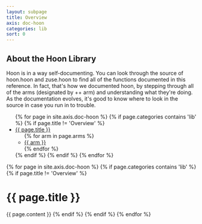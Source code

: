 ```yaml
---
layout: subpage
title: Overview
axis: doc-hoon
categories: lib
sort: 0
---
```


## About the Hoon Library

Hoon is in a way self-documenting. You can look through the source of hoon.hoon and zuse.hoon to find all of the functions documented in this reference. In fact, that's how we documented hoon, by stepping through all of the arms (designated by ++  arm) and understanding what they're doing. As the documentation evolves, it's good to know where to look in the source in case you run in to trouble.  

<div class="subnav">
<ul>
{% for page in site.axis.doc-hoon %}
{% if page.categories contains 'lib' %}
{% if page.title != 'Overview' %}
<li>
	<a href="#{{ page.title | handleize }}" class="section">{{ page.title }}</a>
	<a href="#" class="expand"></a>
	<ul>
	{% for arm in page.arms %}
	<li>
	<a href="#{{ arm }}">{{ arm }}</a>
	</li>
	{% endfor %}
	</ul>
</li>
{% endif %}
{% endif %}
{% endfor %}
</ul>
</div>

{% for page in site.axis.doc-hoon %}
{% if page.categories contains 'lib' %}
{% if page.title != 'Overview' %}
<h1 id="{{ page.title | handleize }}">{{ page.title }}</h1>
{{ page.content }}
{% endif %}
{% endif %}
{% endfor %}